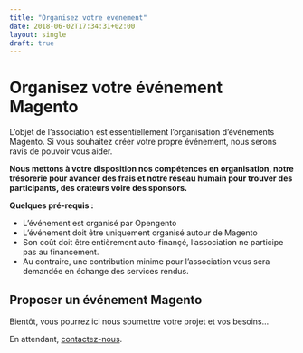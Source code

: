 ```yaml
---
title: "Organisez votre evenement"
date: 2018-06-02T17:34:31+02:00
layout: single
draft: true
---
```

# Organisez votre événement Magento

L’objet de l’association est essentiellement l’organisation d’événements Magento. Si vous souhaitez créer votre propre événement, nous serons ravis de pouvoir vous aider.

**Nous mettons à votre disposition nos compétences en organisation, notre trésorerie pour avancer des frais et notre réseau humain pour trouver des participants, des orateurs voire des sponsors.**

**Quelques pré-requis :**

- L’événement est organisé par Opengento
- L’événement doit être uniquement organisé autour de Magento
- Son coût doit être entièrement auto-finançé, l’association ne participe pas au financement.
- Au contraire, une contribution minime pour l’association vous sera demandée en échange des services rendus.

## Proposer un événement Magento

Bientôt, vous pourrez ici nous soumettre votre projet et vos besoins...

En attendant, [contactez-nous](mailto:opengento@gmail.com).